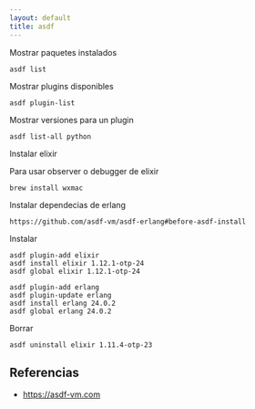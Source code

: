 ```yaml
---
layout: default
title: asdf
---
```


Mostrar paquetes instalados

    asdf list

Mostrar plugins disponibles

    asdf plugin-list

Mostrar versiones para un plugin

    asdf list-all python

Instalar elixir

Para usar observer o debugger de elixir

    brew install wxmac

Instalar dependecias de erlang

    https://github.com/asdf-vm/asdf-erlang#before-asdf-install

Instalar

    asdf plugin-add elixir
    asdf install elixir 1.12.1-otp-24
    asdf global elixir 1.12.1-otp-24

    asdf plugin-add erlang
    asdf plugin-update erlang
    asdf install erlang 24.0.2
    asdf global erlang 24.0.2

Borrar

    asdf uninstall elixir 1.11.4-otp-23

## Referencias

* https://asdf-vm.com
